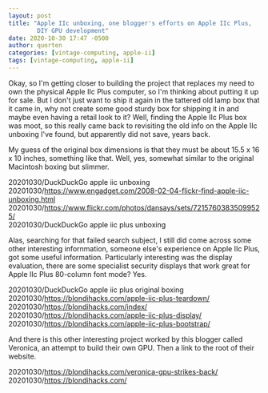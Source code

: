 ```yaml
---
layout: post
title: "Apple IIc unboxing, one blogger's efforts on Apple IIc Plus,
        DIY GPU development"
date: 2020-10-30 17:47 -0500
author: quorten
categories: [vintage-computing, apple-ii]
tags: [vintage-computing, apple-ii]
---
```


Okay, so I'm getting closer to building the project that replaces my
need to own the physical Apple IIc Plus computer, so I'm thinking
about putting it up for sale.  But I don't just want to ship it again
in the tattered old lamp box that it came in, why not create some good
sturdy box for shipping it in and maybe even having a retail look to
it?  Well, finding the Apple IIc Plus box was moot, so this really
came back to revisiting the old info on the Apple IIc unboxing I've
found, but apparently did not save, years back.

My guess of the original box dimensions is that they must be about
15.5 x 16 x 10 inches, something like that.  Well, yes, somewhat
similar to the original Macintosh boxing but slimmer.

20201030/DuckDuckGo apple iic unboxing  
20201030/https://www.engadget.com/2008-02-04-flickr-find-apple-iic-unboxing.html  
20201030/https://www.flickr.com/photos/dansays/sets/72157603835099525/  
20201030/DuckDuckGo apple iic plus unboxing  

Alas, searching for that failed search subject, I still did come
across some other interesting infornmation, someone else's experience
on Apple IIc Plus, got some useful information.  Particularly
interesting was the display evaluation, there are some specialist
security displays that work great for Apple IIc Plus 80-column font
mode?  Yes.

<!-- more -->

20201030/DuckDuckGo apple iic plus original boxing  
20201030/https://blondihacks.com/apple-iic-plus-teardown/  
20201030/https://blondihacks.com/index/  
20201030/https://blondihacks.com/apple-iic-plus-display/  
20201030/https://blondihacks.com/apple-iic-plus-bootstrap/

And there is this other interesting project worked by this blogger
called Veronica, an attempt to build their own GPU.  Then a link to
the root of their website.

20201030/https://blondihacks.com/veronica-gpu-strikes-back/  
20201030/https://blondihacks.com/
